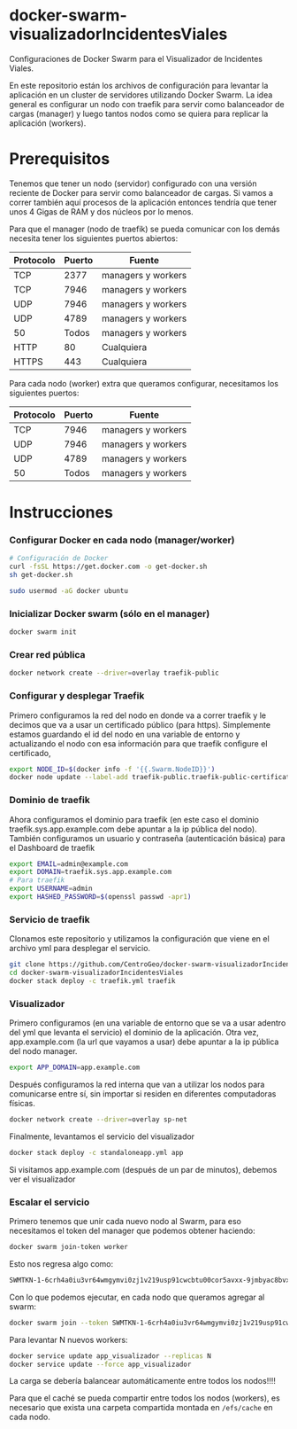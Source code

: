 # docker-swarm-visualizadorIncidentesViales
Configuraciones de Docker Swarm para el Visualizador de Incidentes Viales.

En este repositorio están los archivos de configuración para levantar la aplicación en un cluster de servidores utilizando Docker Swarm. La idea general es configurar un nodo con traefik para servir como balanceador de cargas (manager) y luego tantos nodos como se quiera para replicar la aplicación (workers).

# Prerequisitos

Tenemos que tener un nodo (servidor) configurado con una versión reciente de Docker para servir como balanceador de cargas. Si vamos a correr también aquí procesos de la aplicación entonces tendría que tener unos 4 Gigas de RAM y dos núcleos por lo menos.

Para que el manager (nodo de traefik) se pueda comunicar con los demás necesita tener los siguientes puertos abiertos:

|Protocolo     | Puerto        | Fuente            |
|--------------|---------------|-------------      |
| TCP          | 2377          |managers y workers |
| TCP          | 7946          |managers y workers |
| UDP          | 7946          |managers y workers |
| UDP          | 4789          |managers y workers |
| 50           | Todos         |managers y workers |
| HTTP         | 80            |Cualquiera         |
| HTTPS        | 443           |Cualquiera         |

Para cada nodo (worker) extra que queramos configurar, necesitamos los siguientes puertos:

|Protocolo     | Puerto        | Fuente            |
|--------------|---------------|-------------      |
| TCP          | 7946          |managers y workers |
| UDP          | 7946          |managers y workers |
| UDP          | 4789          |managers y workers |
| 50           | Todos         |managers y workers |

# Instrucciones

### Configurar Docker en cada nodo (manager/worker)
````bash
# Configuración de Docker
curl -fsSL https://get.docker.com -o get-docker.sh
sh get-docker.sh

sudo usermod -aG docker ubuntu
````

### Inicializar Docker swarm (sólo en el manager)
````bash
docker swarm init
````
### Crear red pública
````bash
docker network create --driver=overlay traefik-public
````
### Configurar y desplegar Traefik
Primero configuramos la red del nodo en donde va a correr traefik y le decimos que va a usar un certificado público (para https). Simplemente estamos guardando el id del nodo en una variable de entorno y actualizando el nodo con esa información para que traefik configure el certificado,
````bash
export NODE_ID=$(docker info -f '{{.Swarm.NodeID}}')
docker node update --label-add traefik-public.traefik-public-certificates=true $NODE_ID
````
### Dominio de traefik 
Ahora configuramos el dominio para traefik (en este caso el dominio traefik.sys.app.example.com debe apuntar a la ip pública del nodo). También configuramos un usuario y contraseña (autenticación básica) para el Dashboard de traefik
````bash
export EMAIL=admin@example.com
export DOMAIN=traefik.sys.app.example.com
# Para traefik
export USERNAME=admin
export HASHED_PASSWORD=$(openssl passwd -apr1)
````
### Servicio de traefik
Clonamos este repositorio y utilizamos la configuración que viene en el archivo yml para desplegar el servicio.
````bash
git clone https://github.com/CentroGeo/docker-swarm-visualizadorIncidentesViales.git
cd docker-swarm-visualizadorIncidentesViales
docker stack deploy -c traefik.yml traefik
````

### Visualizador 
Primero configuramos (en una variable de entorno que se va a usar adentro del yml que levanta el servicio) el dominio de la aplicación. Otra vez, app.example.com (la url que vayamos a usar) debe apuntar a la ip pública del nodo manager.
````bash
export APP_DOMAIN=app.example.com
````
Después configuramos la red interna que van a utilizar los nodos para comunicarse entre sí, sin importar si residen en diferentes computadoras físicas.
````bash
docker network create --driver=overlay sp-net
````
Finalmente, levantamos el servicio del visualizador
````bash
docker stack deploy -c standaloneapp.yml app
````
Si visitamos app.example.com (después de un par de minutos), debemos ver el visualizador

### Escalar el servicio
Primero tenemos que unir cada nuevo nodo al Swarm, para eso necesitamos el token del manager que podemos obtener haciendo:
````bash
docker swarm join-token worker
````

Esto nos regresa algo como:
````bash
SWMTKN-1-6crh4a0iu3vr64wmgymvi0zj1v219usp91cwcbtu00cor5avxx-9jmbyac8bvxd2h6crbvwsgm21 172.31.12.19:2377
````
Con lo que podemos ejecutar, en cada nodo que queramos agregar al swarm:
````bash
docker swarm join --token SWMTKN-1-6crh4a0iu3vr64wmgymvi0zj1v219usp91cwcbtu00cor5avxx-9jmbyac8bvxd2h6crbvwsgm21 172.31.12.19:2377
````

Para levantar N nuevos workers:
````bash
docker service update app_visualizador --replicas N
docker service update --force app_visualizador
````

La carga se debería balancear automáticamente entre todos los nodos!!!!

Para que el caché se pueda compartir entre todos los nodos (workers), es necesario que exista una carpeta compartida montada en `/efs/cache` en cada nodo.
